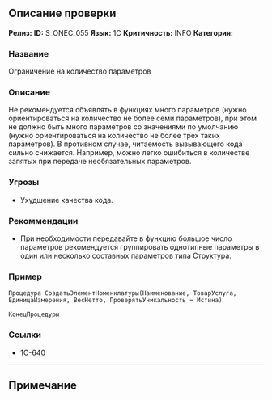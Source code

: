 ## Описание проверки
**Релиз:**
**ID:** S_ONEC_055
**Язык:** 1С
**Критичность:** INFO
**Категория:** 

### Название 
Ограничение на количество параметров
### Описание 
Не рекомендуется объявлять в функциях много параметров (нужно ориентироваться на количество не более семи параметров), при этом не должно быть много параметров со значениями по умолчанию (нужно ориентироваться на количество не более трех таких параметров). В противном случае, читаемость вызывающего кода сильно снижается. Например, можно легко ошибиться в количестве запятых при передаче необязательных параметров.

### Угрозы 
- Ухудшение качества кода.
### Рекоммендации 
- При необходимости передавайте в функцию большое число параметров рекомендуется группировать однотипные параметры в один или несколько составных параметров типа Структура.
### Пример 
``` 
Процедура СоздатьЭлементНоменклатуры(Наименование, ТоварУслуга, ЕдиницаИзмерения, ВесНетто, ПроверятьУникальность = Истина)

КонецПроцедуры
``` 
### Ссылки
- [1C-640](https://its.1c.ru/db/v8std/content/640/hdoc)

---
## Примечание
